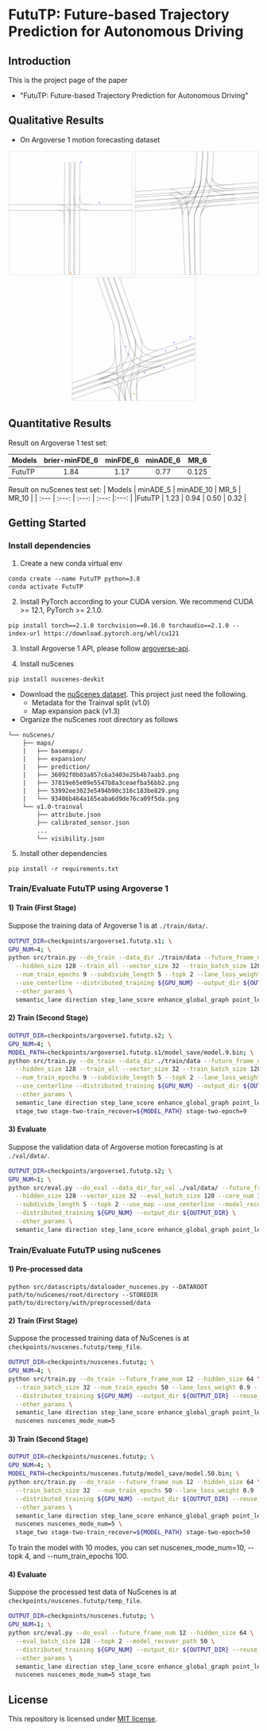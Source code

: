 # FutuTP: Future-based Trajectory Prediction for Autonomous Driving

## Introduction
This is the project page of the paper

* "FutuTP: Future-based Trajectory Prediction for Autonomous Driving"


## Qualitative Results

* On Argoverse 1 motion forecasting dataset

<p align="center">
  <img src="files/eval.visualize_1.gif" width="250"/>
  <img src="files/eval.visualize_2.gif" width="250"/>
  <img src="files/eval.visualize_3.gif" width="250"/>
</p>

## Quantitative Results

Result on Argoverse 1 test set:

| Models | brier-minFDE_6 | minFDE_6 | minADE_6 | MR_6 |
| :--- | :---: | :---: | :---: | :---: |
|FutuTP | 1.84 | 1.17 | 0.77 | 0.125 |

Result on nuScenes test set:
| Models | minADE_5 | minADE_10 | MR_5 | MR_10 |
| :--- | :---: | :---: | :---: |:---: |
|FutuTP | 1.23 | 0.94 | 0.50 | 0.32 |

## Getting Started

### Install dependencies
1. Create a new conda virtual env
```
conda create --name FutuTP python=3.8
conda activate FutuTP
```

2. Install PyTorch according to your CUDA version. We recommend CUDA >= 12.1, PyTorch >= 2.1.0.
```
pip install torch==2.1.0 torchvision==0.16.0 torchaudio==2.1.0 --index-url https://download.pytorch.org/whl/cu121
```

3. Install Argoverse 1 API, please follow [argoverse-api](https://github.com/argoai/argoverse-api).

4. Install nuScenes
```
pip install nuscenes-devkit
```
- Download the [nuScenes dataset](https://www.nuscenes.org/download). This project just need the following.
    - Metadata for the Trainval split (v1.0)
    - Map expansion pack (v1.3)
- Organize the nuScenes root directory as follows
```plain
└── nuScenes/
    ├── maps/
    |   ├── basemaps/
    |   ├── expansion/
    |   ├── prediction/
    |   ├── 36092f0b03a857c6a3403e25b4b7aab3.png
    |   ├── 37819e65e09e5547b8a3ceaefba56bb2.png
    |   ├── 53992ee3023e5494b90c316c183be829.png
    |   └── 93406b464a165eaba6d9de76ca09f5da.png
    └── v1.0-trainval
        ├── attribute.json
        ├── calibrated_sensor.json
        ...
        └── visibility.json         
```

5. Install other dependencies
```
pip install -r requirements.txt
```

### Train/Evaluate FutuTP using Argoverse 1

#### 1) Train (First Stage)
Suppose the training data of Argoverse 1 is at ```./train/data/```.
```bash
OUTPUT_DIR=checkpoints/argoverse1.fututp.s1; \
GPU_NUM=4; \
python src/train.py --do_train --data_dir ./train/data --future_frame_num 30 \
  --hidden_size 128 --train_all --vector_size 32 --train_batch_size 128 --core_num 32 \
  --num_train_epochs 9 --subdivide_length 5 --topk 2 --lane_loss_weight 10 --use_map \
  --use_centerline --distributed_training ${GPU_NUM} --output_dir ${OUTPUT_DIR} \
  --other_params \
  semantic_lane direction step_lane_score enhance_global_graph point_level-4-3
``` 

#### 2) Train (Second Stage)
```bash
OUTPUT_DIR=checkpoints/argoverse1.fututp.s2; \
GPU_NUM=4; \
MODEL_PATH=checkpoints/argoverse1.fututp.s1/model_save/model.9.bin; \
python src/train.py --do_train --data_dir ./train/data --future_frame_num 30 \
  --hidden_size 128 --train_all --vector_size 32 --train_batch_size 128 --core_num 32 \
  --num_train_epochs 9 --subdivide_length 5 --topk 2 --lane_loss_weight 10 --use_map \
  --use_centerline --distributed_training ${GPU_NUM} --output_dir ${OUTPUT_DIR} --learning_rate 0.0003 \
  --other_params \
  semantic_lane direction step_lane_score enhance_global_graph point_level-4-3 \
  stage_two stage-two-train_recover=${MODEL_PATH} stage-two-epoch=9
```


#### 3) Evaluate
Suppose the validation data of Argoverse motion forecasting is at ```./val/data/```.
```bash
OUTPUT_DIR=checkpoints/argoverse1.fututp.s2; \
GPU_NUM=1; \
python src/eval.py --do_eval --data_dir_for_val ./val/data/ --future_frame_num 30 \
  --hidden_size 128 --vector_size 32 --eval_batch_size 128 --core_num 16 \
  --subdivide_length 5 --topk 2 --use_map --use_centerline --model_recover_path 9 \
  --distributed_training ${GPU_NUM} --output_dir ${OUTPUT_DIR} \
  --other_params \
  semantic_lane direction step_lane_score enhance_global_graph point_level-4-3 stage_two
 ```

### Train/Evaluate FutuTP using nuScenes
#### 1) Pre-processed data
```shell
python src/datascripts/dataloader_nuscenes.py --DATAROOT path/to/nuScenes/root/directory --STOREDIR path/to/directory/with/preprocessed/data 
```
#### 2) Train (First Stage)
Suppose the processed training data of NuScenes is at ```checkpoints/nuscenes.fututp/temp_file```.
```bash
OUTPUT_DIR=checkpoints/nuscenes.fututp; \
GPU_NUM=4; \
python src/train.py --do_train --future_frame_num 12 --hidden_size 64 \
  --train_batch_size 32 --num_train_epochs 50 --lane_loss_weight 0.9 --topk 2 \
  --distributed_training ${GPU_NUM} --output_dir ${OUTPUT_DIR} --reuse_temp_file \
  --other_params \
  semantic_lane direction step_lane_score enhance_global_graph point_level-4-3 \
  nuscenes nuscenes_mode_num=5
```

#### 3) Train (Second Stage)
```bash
OUTPUT_DIR=checkpoints/nuscenes.fututp; \
GPU_NUM=4; \
MODEL_PATH=checkpoints/nuscenes.fututp/model_save/model.50.bin; \
python src/train.py --do_train --future_frame_num 12 --hidden_size 64 \
  --train_batch_size 32  --num_train_epochs 50 --lane_loss_weight 0.9 --topk 2 \
  --distributed_training ${GPU_NUM} --output_dir ${OUTPUT_DIR} --reuse_temp_file \
  --other_params \
  semantic_lane direction step_lane_score enhance_global_graph point_level-4-3 \
  nuscenes nuscenes_mode_num=5 \
  stage_two stage-two-train_recover=${MODEL_PATH} stage-two-epoch=50
```

To train the model with 10 modes, you can set nuscenes_mode_num=10, --topk 4, and --num_train_epochs 100.
#### 4) Evaluate
Suppose the processed test data of NuScenes is at ```checkpoints/nuscenes.fututp/temp_file```.
```bash
OUTPUT_DIR=checkpoints/nuscenes.fututp; \
GPU_NUM=1; \
python src/eval.py --do_eval --future_frame_num 12 --hidden_size 64 \
  --eval_batch_size 128 --topk 2 --model_recover_path 50 \
  --distributed_training ${GPU_NUM} --output_dir ${OUTPUT_DIR} --reuse_temp_file \
  --other_params \
  semantic_lane direction step_lane_score enhance_global_graph point_level-4-3 \
  nuscenes nuscenes_mode_num=5 stage_two
```


## License
This repository is licensed under [MIT license](https://github.com/HKUST-Aerial-Robotics/SIMPL/blob/main/LICENSE).
